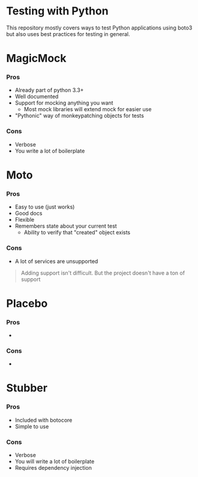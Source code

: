 # Testing with Python

This repository mostly covers ways to test Python applications using boto3 but also
uses best practices for testing in general.

# MagicMock

### Pros

 - Already part of python 3.3+
 - Well documented
 - Support for mocking anything you want
   - Most mock libraries will extend mock for easier use
 - "Pythonic" way of monkeypatching objects for tests

### Cons

 - Verbose
 - You write a lot of boilerplate

# Moto

### Pros

 - Easy to use (just works)
 - Good docs
 - Flexible
 - Remembers state about your current test
   - Ability to verify that "created" object exists

### Cons

 - A lot of services are unsupported

> Adding support isn't difficult. But the project doesn't have a ton of support

# Placebo

### Pros

 -

### Cons

 -

# Stubber

### Pros

 - Included with botocore
 - Simple to use

### Cons

 - Verbose
 - You will write a lot of boilerplate
 - Requires dependency injection

